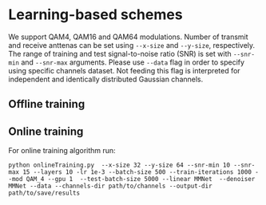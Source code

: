 # Learning-based schemes
We support QAM4, QAM16 and QAM64 modulations. Number of transmit and receive anttenas can be set using ``--x-size`` and ``--y-size``, respectively. The range of training and test signal-to-noise ratio (SNR) is set with ``--snr-min`` and ``--snr-max`` arguments. Please use ``--data`` flag in order to specify using specific channels dataset. Not feeding this flag is interpreted for independent and identically distributed Gaussian channels.

## Offline training


## Online training
For online training algorithm run:
```
python onlineTraining.py  --x-size 32 --y-size 64 --snr-min 10 --snr-max 15 --layers 10 -lr 1e-3 --batch-size 500 --train-iterations 1000 --mod QAM_4 --gpu 1  --test-batch-size 5000 --linear MMNet  --denoiser MMNet --data --channels-dir path/to/channels --output-dir path/to/save/results
```
